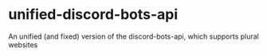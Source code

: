 # unified-discord-bots-api
An unified (and fixed) version of the discord-bots-api, which supports plural websites
